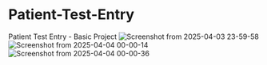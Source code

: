 # Patient-Test-Entry
Patient Test Entry - Basic Project
![Screenshot from 2025-04-03 23-59-58](https://github.com/user-attachments/assets/a09bbcef-46ee-439a-a7fe-c541509db75e)
![Screenshot from 2025-04-04 00-00-14](https://github.com/user-attachments/assets/a4220c20-269e-4984-b90d-1840200caf92)
![Screenshot from 2025-04-04 00-00-36](https://github.com/user-attachments/assets/387fa0db-09c3-47d0-bfd9-dd487a196804)
